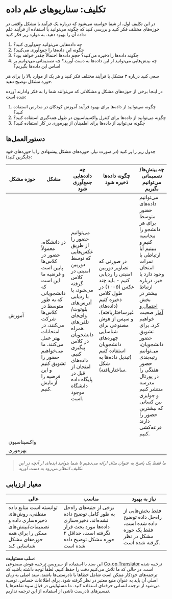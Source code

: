 <!--
CO_OP_TRANSLATOR_METADATA:
{
  "original_hash": "a8f79b9c0484c35b4f26e8aec7fc4d56",
  "translation_date": "2025-08-23T23:59:30+00:00",
  "source_file": "1-Introduction/01-defining-data-science/solution/assignment.md",
  "language_code": "fa"
}
-->
# تکلیف: سناریوهای علم داده

در این تکلیف اول، از شما خواسته می‌شود که درباره یک فرآیند یا مشکل واقعی در حوزه‌های مختلف فکر کنید و بررسی کنید که چگونه می‌توانید با استفاده از فرآیند علم داده آن را بهبود دهید. به موارد زیر فکر کنید:

1. چه داده‌هایی می‌توانید جمع‌آوری کنید؟
1. چگونه این داده‌ها را جمع‌آوری می‌کنید؟
1. چگونه داده‌ها را ذخیره می‌کنید؟ حجم داده‌ها احتمالاً چقدر خواهد بود؟
1. چه بینش‌هایی می‌توانید از این داده‌ها به دست آورید؟ چه تصمیماتی می‌توانیم بر اساس این داده‌ها بگیریم؟

سعی کنید درباره ۳ مشکل یا فرآیند مختلف فکر کنید و هر یک از موارد بالا را برای هر حوزه مشکل توضیح دهید.

در اینجا برخی از حوزه‌های مشکل و مشکلاتی که می‌توانند شما را به فکر وادارند آورده شده است:

1. چگونه می‌توانید از داده‌ها برای بهبود فرآیند آموزش کودکان در مدارس استفاده کنید؟
1. چگونه می‌توانید از داده‌ها برای کنترل واکسیناسیون در طول همه‌گیری استفاده کنید؟
1. چگونه می‌توانید از داده‌ها برای اطمینان از بهره‌وری در کار استفاده کنید؟

## دستورالعمل‌ها

جدول زیر را پر کنید (در صورت نیاز، حوزه‌های مشکل پیشنهادی را با حوزه‌های خود جایگزین کنید):

| حوزه مشکل | مشکل | چه داده‌هایی جمع‌آوری شود | چگونه داده‌ها ذخیره شود | چه بینش‌ها/تصمیماتی می‌توانیم بگیریم | 
|-----------|-------|---------------------------|---------------------------|----------------------------------------|
| آموزش | در دانشگاه، معمولاً حضور در کلاس‌ها پایین است و فرضیه ما این است که دانشجویانی که به طور متوسط در کلاس‌ها شرکت می‌کنند، در امتحانات بهتر عمل می‌کنند. ما می‌خواهیم حضور را تشویق کنیم و این فرضیه را آزمایش کنیم. | می‌توانیم حضور را از طریق عکس‌هایی که توسط دوربین امنیتی در کلاس گرفته می‌شود، یا با ردیابی آدرس‌های بلوتوث/وای‌فای تلفن‌های همراه دانشجویان در کلاس پیگیری کنیم. داده‌های امتحان از قبل در پایگاه داده دانشگاه موجود است. | در صورتی که تصاویر دوربین امنیتی را ردیابی کنیم - باید چند عکس (۵-۱۰) در طول کلاس ذخیره کنیم (داده‌های غیرساختاریافته)، و سپس از هوش مصنوعی برای شناسایی چهره‌های دانشجویان استفاده کنیم (تبدیل داده‌ها به شکل ساختاریافته). | می‌توانیم داده‌های حضور متوسط برای هر دانشجو را محاسبه کنیم و ببینیم آیا ارتباطی با نمرات امتحان وجود دارد یا خیر. درباره ارتباط بیشتر در بخش [احتمال و آمار](../../04-stats-and-probability/README.md) صحبت خواهیم کرد. برای تشویق حضور دانشجویان، می‌توانیم رتبه‌بندی حضور هفتگی را در پورتال مدرسه منتشر کنیم و جوایزی بین کسانی که بیشترین حضور را دارند قرعه‌کشی کنیم. |
| واکسیناسیون | | | | |
| بهره‌وری | | | | |

> *ما فقط یک پاسخ به عنوان مثال ارائه می‌دهیم تا شما بتوانید ایده‌ای از آنچه در این تکلیف انتظار می‌رود به دست آورید.*

## معیار ارزیابی

عالی | مناسب | نیاز به بهبود
--- | --- | -- |
توانسته است منابع داده منطقی، روش‌های ذخیره‌سازی داده و تصمیمات/بینش‌های ممکن را برای همه حوزه‌های مشکل شناسایی کند | برخی از جنبه‌های راه‌حل به طور کامل توضیح داده نشده‌اند، ذخیره‌سازی داده‌ها مورد بحث قرار نگرفته است، حداقل ۲ حوزه مشکل توضیح داده شده است | فقط بخش‌هایی از راه‌حل داده توضیح داده شده است، فقط یک حوزه مشکل در نظر گرفته شده است.

**سلب مسئولیت**:  
این سند با استفاده از سرویس ترجمه هوش مصنوعی [Co-op Translator](https://github.com/Azure/co-op-translator) ترجمه شده است. در حالی که ما تلاش می‌کنیم دقت را حفظ کنیم، لطفاً توجه داشته باشید که ترجمه‌های خودکار ممکن است شامل خطاها یا نادرستی‌ها باشند. سند اصلی به زبان اصلی آن باید به عنوان منبع معتبر در نظر گرفته شود. برای اطلاعات حساس، توصیه می‌شود از ترجمه انسانی حرفه‌ای استفاده کنید. ما مسئولیتی در قبال سوء تفاهم‌ها یا تفسیرهای نادرست ناشی از استفاده از این ترجمه نداریم.